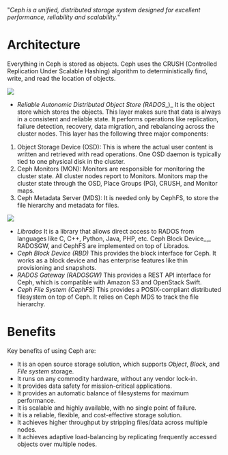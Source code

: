 
"_Ceph is a unified, distributed storage system designed for excellent performance, reliability and scalability._"

# Architecture
Everything in Ceph is stored as objects. Ceph uses the CRUSH (Controlled Replication Under Scalable Hashing) algorithm to deterministically find, write, and read the location of objects.

![](Pasted%20image%2020241218140459.png)
- _Reliable Autonomic Distributed Object Store (RADOS__)_ It is the object store which stores the objects. This layer makes sure that data is always in a consistent and reliable state. It performs operations like replication, failure detection, recovery, data migration, and rebalancing across the cluster nodes. This layer has the following three major components:

1. Object Storage Device (OSD): This is where the actual user content is written and retrieved with read operations. One OSD daemon is typically tied to one physical disk in the cluster.
2. Ceph Monitors (MON): Monitors are responsible for monitoring the cluster state. All cluster nodes report to Monitors. Monitors map the cluster state through the OSD, Place Groups (PG), CRUSH, and Monitor maps.
3. Ceph Metadata Server (MDS): It is needed only by CephFS, to store the file hierarchy and metadata for files.

![](Pasted%20image%2020241218140554.png)

- _Librados_ It is a library that allows direct access to RADOS from languages like C, C++, Python, Java, PHP, etc. Ceph Block Device_,_ RADOSGW, and CephFS are implemented on top of Librados.
- _Ceph Block Device (RBD)_ This provides the block interface for Ceph. It works as a block device and has enterprise features like thin provisioning and snapshots.
- _RADOS Gateway (RADOSGW)_ This provides a REST API interface for Ceph, which is compatible with Amazon S3 and OpenStack Swift.
- _Ceph File System (CephFS)_ This provides a POSIX-compliant distributed filesystem on top of Ceph. It relies on Ceph MDS to track the file hierarchy.

# Benefits
Key benefits of using Ceph are:

- It is an open source storage solution, which supports _Object_, _Block_, and _File system_ storage.
- It runs on any commodity hardware, without any vendor lock-in.
- It provides data safety for mission-critical applications.
- It provides an automatic balance of filesystems for maximum performance.
- It is scalable and highly available, with no single point of failure.
- It is a reliable, flexible, and cost-effective storage solution.
- It achieves higher throughput by stripping files/data across multiple nodes.
- It achieves adaptive load-balancing by replicating frequently accessed objects over multiple nodes.